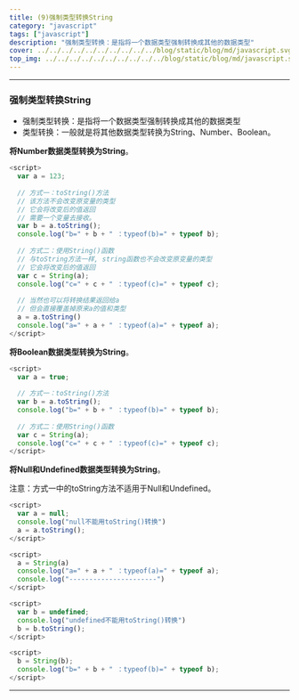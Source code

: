 ```yaml
---
title: (9)强制类型转换String
category: "javascript"
tags: ["javascript"]
description: "强制类型转换：是指将一个数据类型强制转换成其他的数据类型"
cover: ../../../../../../../../../../blog/static/blog/md/javascript.svg
top_img: ../../../../../../../../../../blog/static/blog/md/javascript.svg
---
```


***

### 强制类型转换String


* 强制类型转换：是指将一个数据类型强制转换成其他的数据类型
* 类型转换：一般就是将其他数据类型转换为String、Number、Boolean。


**将Number数据类型转换为String**。


```js js
<script>
  var a = 123;
  
  // 方式一：toString()方法
  // 该方法不会改变原变量的类型
  // 它会将改变后的值返回
  // 需要一个变量去接收。
  var b = a.toString();
  console.log("b=" + b + " ：typeof(b)=" + typeof b);
  
  // 方式二：使用String()函数
  // 与toString方法一样, string函数也不会改变原变量的类型
  // 它会将改变后的值返回
  var c = String(a);
  console.log("c=" + c + " ：typeof(c)=" + typeof c);
  
  // 当然也可以将转换结果返回给a
  // 但会直接覆盖掉原来a的值和类型
  a = a.toString()
  console.log("a=" + a + " ：typeof(a)=" + typeof a);
</script>
```


**将Boolean数据类型转换为String**。


```js js
<script>
  var a = true;
  
  // 方式一：toString()方法
  var b = a.toString();
  console.log("b=" + b + " ：typeof(b)=" + typeof b);
  
  // 方式二：使用String()函数
  var c = String(a);
  console.log("c=" + c + " ：typeof(c)=" + typeof c);
</script>
```


**将Null和Undefined数据类型转换为String**。

注意：方式一中的toString方法不适用于Null和Undefined。


```js js
<script>
  var a = null;
  console.log("null不能用toString()转换")
  a = a.toString();
</script>

<script>
  a = String(a)
  console.log("a=" + a + " ：typeof(a)=" + typeof a);
  console.log("----------------------")
</script>

<script>
  var b = undefined;
  console.log("undefined不能用toString()转换")
  b = b.toString();
</script>

<script>
  b = String(b);
  console.log("b=" + b + " ：typeof(b)=" + typeof b);
</script>
```


***